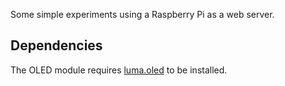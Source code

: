 Some simple experiments using a Raspberry Pi as a web server.

## Dependencies

The OLED module requires [luma.oled](https://luma-oled.readthedocs.io/en/latest/install.html) to be installed.
